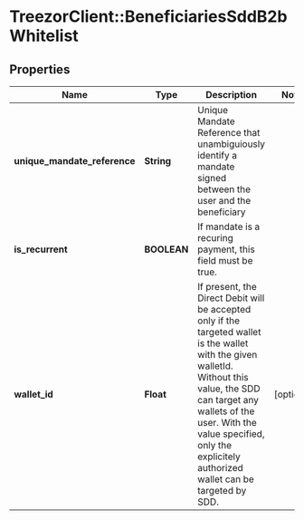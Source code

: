 # TreezorClient::BeneficiariesSddB2bWhitelist

## Properties
Name | Type | Description | Notes
------------ | ------------- | ------------- | -------------
**unique_mandate_reference** | **String** | Unique Mandate Reference that unambiguiously identify a mandate signed between the user and the beneficiary | 
**is_recurrent** | **BOOLEAN** | If mandate is a recuring payment, this field must be true. | 
**wallet_id** | **Float** | If present, the Direct Debit will be accepted only if the targeted wallet is the wallet with the given walletId. Without this value, the SDD can target any wallets of the user. With the value specified, only the explicitely authorized wallet can be targeted by SDD. | [optional] 


